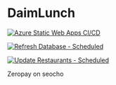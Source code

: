 # DaimLunch

[![Azure Static Web Apps CI/CD](https://github.com/naramdash/daimlunch/actions/workflows/azure-static-web-apps.yml/badge.svg)](https://github.com/naramdash/daimlunch/actions/workflows/azure-static-web-apps.yml)

[![Refresh Database - Scheduled](https://github.com/naramdash/daimlunch/actions/workflows/refresh-database.yml/badge.svg)](https://github.com/naramdash/daimlunch/actions/workflows/refresh-database.yml)

[![Update Restaurants - Scheduled](https://github.com/naramdash/daimlunch/actions/workflows/update-restaurants.yml/badge.svg)](https://github.com/naramdash/daimlunch/actions/workflows/update-restaurants.yml)

Zeropay on seocho
